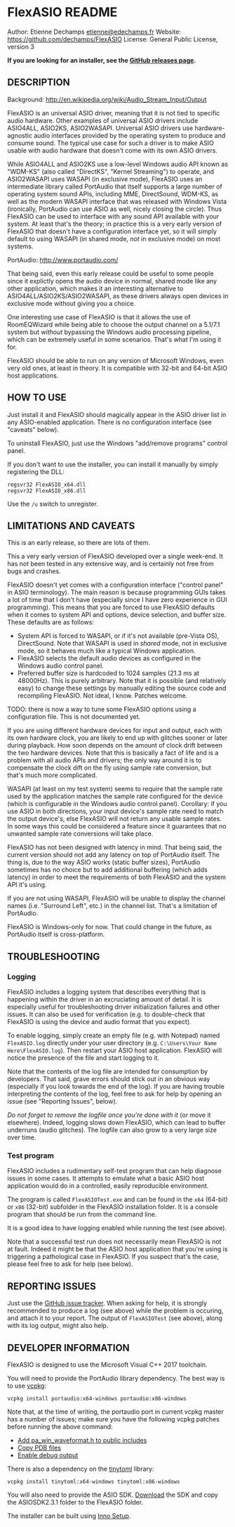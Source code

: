 # FlexASIO README
Author: Etienne Dechamps <etienne@edechamps.fr>
Website: https://github.com/dechamps/FlexASIO
License: General Public License, version 3

**If you are looking for an installer, see the
[GitHub releases page](https://github.com/dechamps/FlexASIO/releases).**

## DESCRIPTION

Background: http://en.wikipedia.org/wiki/Audio_Stream_Input/Output

FlexASIO is an universal ASIO driver, meaning that it is not tied to
specific audio hardware. Other examples of universal ASIO drivers
include ASIO4ALL, ASIO2KS, ASIO2WASAPI. Universal ASIO drivers use
hardware-agnostic audio interfaces provided by the operating system to
produce and consume sound. The typical use case for such a driver is
to make ASIO usable with audio hardware that doesn't come with its own
ASIO drivers.

While ASIO4ALL and ASIO2KS use a low-level Windows audio API known as
"WDM-KS" (also called "DirectKS", "Kernel Streaming") to operate, and
ASIO2WASAPI uses WASAPI (in exclusive mode), FlexASIO uses an
intermediate library called PortAudio that itself supports a large
number of operating system sound APIs, including MME, DirectSound,
WDM-KS, as well as the modern WASAPI interface that was released with
Windows Vista (ironically, PortAudio can use ASIO as well, nicely
closing the circle). Thus FlexASIO can be used to interface with any
sound API available with your system. At least that's the theory; in
practice this is a very early version of FlexASIO that doesn't have a
configuration interface yet, so it will simply default to using WASAPI
(in shared mode, *not* in exclusive mode) on most systems.

PortAudio: http://www.portaudio.com/

That being said, even this early release could be useful to some people
since it explictly opens the audio device in normal, shared mode like
any other application, which makes it an interesting alternative to
ASIO4ALL/ASIO2KS/ASIO2WASAPI, as these drivers always open devices in
exclusive mode without giving you a choice.

One interesting use case of FlexASIO is that it allows the use of
RoomEQWizard while being able to choose the output channel on a 5.1/7.1
system but *without* bypassing the Windows audio processing pipeline,
which can be extremely useful in some scenarios. That's what I'm using
it for.

FlexASIO should be able to run on any version of Microsoft Windows,
even very old ones, at least in theory. It is compatible with 32-bit and
64-bit ASIO host applications.

## HOW TO USE

Just install it and FlexASIO should magically appear in the ASIO
driver list in any ASIO-enabled application. There is no configuration
interface (see "caveats" below).

To uninstall FlexASIO, just use the Windows "add/remove programs"
control panel.

If you don't want to use the installer, you can install it manually by
simply registering the DLL:

    regsvr32 FlexASIO_x64.dll
    regsvr32 FlexASIO_x86.dll

Use the `/u` switch to unregister.

## LIMITATIONS AND CAVEATS

This is an early release, so there are lots of them.

This a very early version of FlexASIO developed over a single
week-end. It has not been tested in any extensive way, and is certainly
not free from bugs and crashes.

FlexASIO doesn't yet comes with a configuration interface ("control
panel" in ASIO terminology). The main reason is because programming GUIs
takes a lot of time that I don't have (especially since I have zero 
experience in GUI programming). This means that you are forced to use
FlexASIO defaults when it comes to system API and options, device
selection, and buffer size. These defaults are as follows:
 - System API is forced to WASAPI, or if it's not available (pre-Vista
   OS), DirectSound. Note that WASAPI is used in *shared* mode, not in
   exclusive mode, so it behaves much like a typical Windows
   application.
 - FlexASIO selects the default audio devices as configured in the
   Windows audio control panel.
 - Preferred buffer size is hardcoded to 1024 samples (21.3 ms at
   48000Hz). This is purely arbitrary.
Note that it is possible (and relatively easy) to change these settings
by manually editing the source code and recompiling FlexASIO. Not
ideal, I know. Patches welcome.

TODO: there is now a way to tune some FlexASIO options using a
configuration file. This is not documented yet.

If you are using different hardware devices for input and output, each
with its own hardware clock, you are likely to end up with glitches
sooner or later during playback. How soon depends on the amount of
clock drift between the two hardware devices. Note that this is
basically a fact of life and is a problem with all audio APIs and
drivers; the only way around it is to compensate the clock dift on the
fly using sample rate conversion, but that's much more complicated.

WASAPI (at least on my test system) seems to require that the sample
rate used by the application matches the sample rate configured for the
device (which is configurable in the Windows audio control panel).
Corollary: if you use ASIO in both directions, your input device's
sample rate need to match the output device's, else FlexASIO will not
return any usable sample rates. In some ways this could be considered a
feature since it guarantees that no unwanted sample rate conversions
will take place.

FlexASIO has not been designed with latency in mind. That being said,
the current version should not add any latency on top of PortAudio
itself. The thing is, due to the way ASIO works (static buffer sizes),
PortAudio sometimes has no choice but to add additional buffering (which
adds latency) in order to meet the requirements of both FlexASIO and
the system API it's using.

If you are not using WASAPI, FlexASIO will be unable to display the
channel names (i.e. "Surround Left", etc.) in the channel list. That's
a limitation of PortAudio.

FlexASIO is Windows-only for now. That could change in the future, as
PortAudio itself is cross-platform.

## TROUBLESHOOTING

### Logging

FlexASIO includes a logging system that describes everything that is
happening within the driver in an excruciating amount of detail. It is
especially useful for troubleshooting driver initialization failures and
other issues. It can also be used for verification (e.g. to double-check
that FlexASIO is using the device and audio format that you expect).

To enable logging, simply create an empty file (e.g. with Notepad) named
`FlexASIO.log` directly under your user directory (e.g.
`C:\Users\Your Name Here\FlexASIO.log`). Then restart your ASIO host
application. FlexASIO will notice the presence of the file and start
logging to it.

Note that the contents of the log file are intended for consumption by
developers. That said, grave errors should stick out in an obvious way
(especially if you look towards the end of the log). If you are having
trouble interpreting the contents of the log, feel free to ask for help
by opening an issue (see "Reporting Issues", below).

*Do not forget to remove the logfile once you're done with it* (or move
it elsewhere). Indeed, logging slows down FlexASIO, which can lead to
buffer underruns (audio glitches). The logfile can also grow to a very
large size over time.

### Test program

FlexASIO includes a rudimentary self-test program that can help diagnose
issues in some cases. It attempts to emulate what a basic ASIO host
application would do in a controlled, easily reproducible environment.

The program is called `FlexASIOTest.exe` and can be found in the `x64`
(64-bit) or `x86` (32-bit) subfolder in the FlexASIO installation
folder. It is a console program that should be run from the command
line.

It is a good idea to have logging enabled while running the test (see
above).

Note that a successful test run does not necessarily mean FlexASIO is
not at fault. Indeed it might be that the ASIO host application that
you're using is triggering a pathological case in FlexASIO. If you
suspect that's the case, please feel free to ask for help (see below).

## REPORTING ISSUES

Just use the
[GitHub issue tracker](https://github.com/dechamps/FlexASIO/issues).
When asking for help, it is strongly recommended to produce a log (see
above) while the problem is occuring, and attach it to your report. The
output of `FlexASIOTest` (see above), along with its log output, might
also help.

## DEVELOPER INFORMATION

FlexASIO is designed to use the Microsoft Visual C++ 2017 toolchain.

You will need to provide the PortAudio library dependency. The best way
is to use [vcpkg](https://github.com/Microsoft/vcpkg):

```
vcpkg install portaudio:x64-windows portaudio:x86-windows
```

Note that, at the time of writing, the portaudio port in current vcpkg
master has a number of issues; make sure you have the following vcpkg
patches before running the above command:

 - [Add pa_win_waveformat.h to public includes](https://github.com/Microsoft/vcpkg/pull/4582)
 - [Copy PDB files](https://github.com/Microsoft/vcpkg/pull/4583)
 - [Enable debug output](https://github.com/Microsoft/vcpkg/pull/4592)
 
There is also a dependency on the
[tinytoml](https://github.com/mayah/tinytoml) library:

```
vcpkg install tinytoml:x64-windows tinytoml:x86-windows
```
 
You will also need to provide the ASIO SDK.
[Download](http://www.steinberg.net/en/company/developer.html) the SDK
and copy the ASIOSDK2.3.1 folder to the FlexASIO folder.

The installer can be built using
[Inno Setup](http://www.jrsoftware.org/isdl.php).